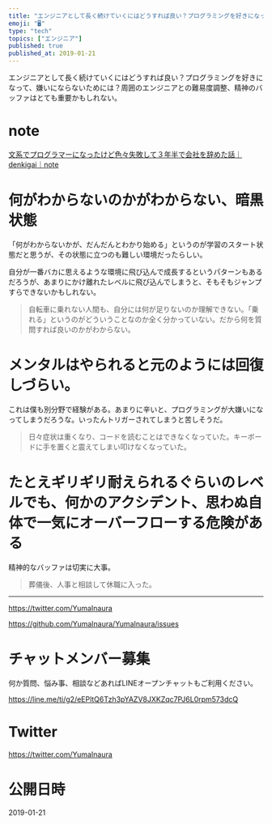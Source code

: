 ```yaml
---
title: "エンジニアとして長く続けていくにはどうすれば良い？プログラミングを好きになって、嫌いにならないためには？周囲のエンジニアとの難易度調整、精神"
emoji: "🖥"
type: "tech"
topics: ["エンジニア"]
published: true
published_at: 2019-01-21
---
```


エンジニアとして長く続けていくにはどうすれば良い？プログラミングを好きになって、嫌いにならないためには？周囲のエンジニアとの難易度調整、精神のバッファはとても重要かもしれない。

# note

[文系でプログラマーになったけど色々失敗して３年半で会社を辞めた話｜denkigai｜note](https://note.mu/denkigai/n/nafff6bd87802)

# 何がわからないのかがわからない、暗黒状態

「何がわからないかが、だんだんとわかり始める」というのが学習のスタート状態だと思うが、その状態に立つのも難しい環境だったらしい。

自分が一番バカに思えるような環境に飛び込んで成長するというパターンもあるだろうが、あまりにかけ離れたレベルに飛び込んでしまうと、そもそもジャンプすらできないかもしれない。


>自転車に乗れない人間も、自分には何が足りないのか理解できない。「乗れる」というのがどういうことなのか全く分かっていない。だから何を質問すれば良いのかがわからない。

# メンタルはやられると元のようには回復しづらい。

これは僕も別分野で経験がある。あまりに辛いと、プログラミングが大嫌いになってしまうだろうな。いったんトリガーされてしまうと苦しそうだ。



>日々症状は重くなり、コードを読むことはできなくなっていた。キーボードに手を置くと震えてしまい叩けなくなっていた。

# たとえギリギリ耐えられるぐらいのレベルでも、何かのアクシデント、思わぬ自体で一気にオーバーフローする危険がある

精神的なバッファは切実に大事。

>葬儀後、人事と相談して休職に入った。

---

https://twitter.com/YumaInaura

https://github.com/YumaInaura/YumaInaura/issues








<!-- Update From Qiita API -->

# チャットメンバー募集


何か質問、悩み事、相談などあればLINEオープンチャットもご利用ください。

https://line.me/ti/g2/eEPltQ6Tzh3pYAZV8JXKZqc7PJ6L0rpm573dcQ





# Twitter


https://twitter.com/YumaInaura


<!-- Update From Qiita API -->



# 公開日時

2019-01-21
